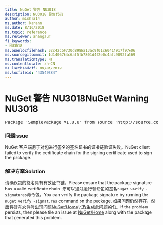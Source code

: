 ```yaml
---
title: NuGet 警告 NU3018
description: NU3018 警告代码
author: mishra14
ms.author: karann
ms.date: 8/16/2018
ms.topic: reference
ms.reviewer: anangaur
f1_keywords:
- NU3018
ms.openlocfilehash: 02c42c59730d8986a13ac9f01c60414917f97e06
ms.sourcegitcommit: 1d1406764c6af5fb7801d462e0c4afc9092fa569
ms.translationtype: MT
ms.contentlocale: zh-CN
ms.lasthandoff: 09/04/2018
ms.locfileid: "43549284"
---
```

# <a name="nuget-warning-nu3018"></a><span data-ttu-id="055fa-103">NuGet 警告 NU3018</span><span class="sxs-lookup"><span data-stu-id="055fa-103">NuGet Warning NU3018</span></span>

<pre>Package 'SamplePackage v1.0.0' from source 'http://source.com/index.json': The primary signature found a chain building issue: A certificate chain processed, but terminated in a root certificate which is not trusted by the trust provider.</pre>

### <a name="issue"></a><span data-ttu-id="055fa-104">问题</span><span class="sxs-lookup"><span data-stu-id="055fa-104">Issue</span></span>

<span data-ttu-id="055fa-105">NuGet 客户端用于对包进行签名的签名证书的证书链验证失败。</span><span class="sxs-lookup"><span data-stu-id="055fa-105">NuGet client failed to verify the certificate chain for the signing certificate used to sign the package.</span></span>


### <a name="solution"></a><span data-ttu-id="055fa-106">解决方案</span><span class="sxs-lookup"><span data-stu-id="055fa-106">Solution</span></span>

<span data-ttu-id="055fa-107">请确保包的签名具有有效证书链。</span><span class="sxs-lookup"><span data-stu-id="055fa-107">Please ensure that the package signature has a valid certificate chain.</span></span> <span data-ttu-id="055fa-108">您可以通过运行验证包的签名`nuget verify -signatures`命令包。</span><span class="sxs-lookup"><span data-stu-id="055fa-108">You can verify the package signature by running the `nuget verify -signatures` command on the package.</span></span> <span data-ttu-id="055fa-109">如果问题仍然存在，然后将请有文件时出现问题[NuGet/Home](https://github.com/NuGet/Home/issues)以及生成此问题的包。</span><span class="sxs-lookup"><span data-stu-id="055fa-109">If the problem persists, then please file an issue at [NuGet/Home](https://github.com/NuGet/Home/issues) along with the package that generated this problem.</span></span>


